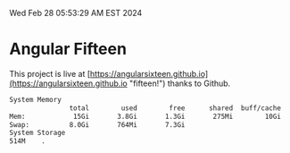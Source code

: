 Wed Feb 28 05:53:29 AM EST 2024

# Angular Fifteen


This project is live at [https://angularsixteen.github.io](https://angularsixteen.github.io "fifteen!") thanks to Github.

```bash
System Memory
               total        used        free      shared  buff/cache   available
Mem:            15Gi       3.8Gi       1.3Gi       275Mi        10Gi        11Gi
Swap:          8.0Gi       764Mi       7.3Gi
System Storage
514M	.
